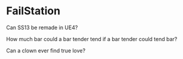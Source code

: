 # FailStation
Can SS13 be remade in UE4? 

How much bar could a bar tender tend if a bar tender could tend bar?

Can a clown ever find true love?
